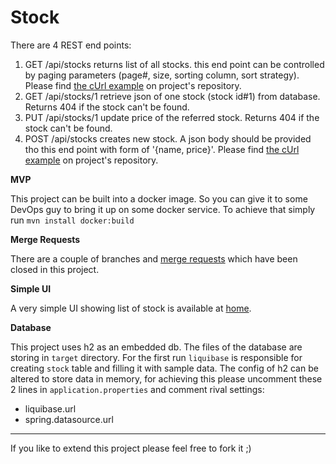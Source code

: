 # Stock

There are 4 REST end points:

1. GET /api/stocks returns list of all stocks. this end point can be controlled by paging parameters (page#, size, sorting column, sort strategy). Please find [the cUrl example](src/main/resources/cUrls/get-stock-list.sh) on project's repository.
2. GET /api/stocks/1 retrieve json of one stock (stock id#1) from database. Returns 404 if the stock can't be found.
3. PUT /api/stocks/1 update price of the referred stock.  Returns 404 if the stock can't be found.
4. POST /api/stocks creates new stock. A json body should be provided tho this end point with form of '{name, price}'. Please find [the cUrl example](src/main/resources/cUrls/new-stock.sh) on project's repository.

**MVP**

This project can be built into a docker image. So you can give it to some DevOps guy to bring it up on some docker service. To achieve that simply run `mvn install docker:build`

**Merge Requests**

There are a couple of branches and [merge requests](https://github.com/mtlotfizad/stock-assignment/pulls?q=is%3Apr+is%3Aclosed) which have been closed in this project. 

**Simple UI**

A very simple UI showing list of stock is available at [home](http://localhost:8080).

**Database**

This project uses h2 as an embedded db. The files of the database are storing in `target` directory. For the first run `liquibase` is responsible for creating `stock` table and filling it with sample data. The config of h2 can be altered to store data in memory, for achieving this please uncomment these 2 lines in `application.properties` and comment rival settings: 
* liquibase.url
* spring.datasource.url   

-----------
If you like to extend this project please feel free to fork it ;)